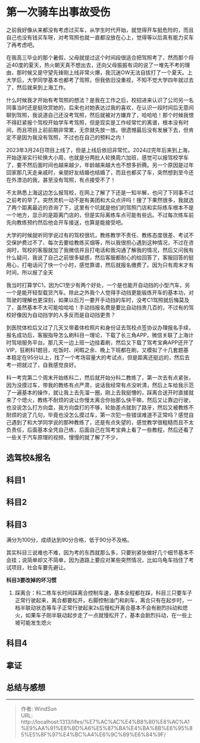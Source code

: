 # 第一次骑车出事故受伤


之前我好像从来都没有考虑过买车，从学生时代开始，就觉得开车挺危险的，而且自己也没有钱买车呀，对考驾照也就一直都没放在心上，觉得等以后真有能力买车了再考虑吧。

在我高三毕业的那个暑假，父母就提过这个时间段很适合把驾照考了，然而那个将近40度的夏天，热火朝天真不想出去，还向父母振振有词的说了一堆先不考的理由，那时候又是守望先锋刚上线非常火爆，我沉迷OW无法自拔打了一个夏天。上大学后，大学同学基本也都考了驾照，但我依旧没重视，不知不觉大学四年就过去了，然后就来到上海工作。

什么时候我才开始有考驾照的想法？是我在工作之后，校招进来认识了公司另一名同事当时还是挺欣赏她的，后来也对她表达过我的喜欢，在认识一段时间后无意间聊到驾照，我说道自己还没考驾照，然后就被对方嫌弃了，哈哈哈！那个时候我恨不得赶紧报个驾校开始学车考驾照，但是现实是工作经常忙的离谱，根本没有时间，而且项目上前前期非常累，无奈就先放一放。很遗憾最后没有发展下去，但肯定不是因为我没有驾照，不过也在自己的预料之内！

2023年3月24日项目上线了，但是上线后依旧非常忙。2024过完年后来到上海，开始逐渐实行轮换大小周，也就是分两批人轮换周六加班，感觉可以报驾校学车了，要不然后面时间也越来越少，年龄越来越大也不想多折腾。另一个原因是过年回家那几天走亲戚时，亲朋好友结婚也结婚了，而且也都买了车，突然想到至今还在外漂泊的我，甚至没有驾照，有点接受不了！

不太熟悉上海这边怎么报驾校，在网上了解了下还是一知半解，也问了下同事不过之前考的早了。突然灵机一动不是有美团和大众点评吗！搜了下果然很多，我就选了两个距离最近的咨询了下，这里有个坑就是他们的驾照门店和实际练车根本不是一个地方，显示的是距离门店的，但是实际离练车点可能有些远。不过每次练车前先向教练预约然后他会开车接送，也算是能接受吧。

大学的时候就听同学说过有的驾校很坑，教练教学不责任、教练态度很差、考试不交保护费过不了、每次去要给教练买烟等，所以我很担心遇到这种情况，不过在咨询时，驾校的客服就加了我微信并且打电话和我沟通了解我的情况，然后又问我有什么疑问，我说了自己之前很多疑惑，然后客服都耐心的给回答了，客服回答的挺用心，打电话问了快一个小时，感觉靠谱，然后就报名缴费了。因为只有周末才有时间，所以报了全天

我当时打算学C1，因为C1至少有两个好处，一个是也能开自动挡的小型汽车，另一个是能开轻型载货汽车。除此之外我个人觉得手动挡更能锻炼开车的基本功，对驾驶的理解也更深刻，如果以后万一要开手动挡的车时，没考C1驾照就后悔莫及了，虽然基本不太可能哈哈哈！手动挡报名费是要比自动挡贵几百的，不过有的驾校好像因为自动挡学的人多反而是自动挡更贵？

到医院体检后又过了几天又带着体检照片和身份证去驾校点签协议办理报名手续，报名成功后，客服指导怎么刷科目一理论，下载了长三角APP，微信关联了上海计时驾培服务平台。那几天一边上班一边挂着刷，然后又下载了驾考宝典APP还开了VIP，狂刷科1题目，吃饭时、闲暇之余、晚上下班都在刷，又模拟了十几套题基本稳定在95分以上，找了一个考场容量大的考试点，但是距离还挺远的，然后去考一把就过了，自我感觉良好。

科一考完第二个周末开始练科二，然后就开始分科二教练了，第一次去有点紧张，因为没摸过车，带我的教练有点严肃，说话我经常有点没听清，然后上车给我示范了一遍基本的操作，就让我上去先溜一圈，刚上去我挺懵的，踩离合送开时直接就来了个熄火，教练不耐烦的说让你慢太离合你抬那么快干嘛，然后又让靠边行驶，也没说怎么打方向盘，我方向盘打的不够，轮胎差点就到了路牙，然后又被教练不耐烦的说了几句，毕竟也没怎么摸过车，第一次犯一些错误难道不正常吗？感觉自己遇到了和大学同学说的那种教练了，还是有点失望的，感觉教学很粗糙而且不太负责任，后面基本全凭自己练，后面自己在驾考宝典上看了一些教程，然后还看了一些关于汽车原理的视频，慢慢的就了解了不少，

## 选驾校&amp;报名

## 科目1

## 科目2

## 科目3

满分为100分，成绩达到90分合格，低于90分不及格。

其实科目三说难也不难，因为考的东西就那么多，只要别紧张做好几个细节基本不会挂；说简单却又不简单，因为道路上要应对某些突然情况，比如乌龟车挡住了考试项目，社会车要先避让。

**科目3要改掉的坏习惯**

1. 踩离合：科二练车长时间踩离合控制车速，基本全程都在踩，科目三只要车子正常行驶起来，离合都要松开，右脚控制油门和刹车，离合只有在起步时，一档半联动状态等车子正常行驶起来2s后慢松开离合基本不会有剧烈抖动和熄火，如果车子刚半联动起步走了一点就慢松开了，基本会剧烈抖动，在一些上坡可能发生熄火



## 科目4

## 拿证

## 总结与感想





---

> 作者: WindSun  
> URL: http://localhost:1313/lifes/%E7%AC%AC%E4%B8%80%E6%AC%A1%E9%AA%91%E8%BD%A6%E5%87%BA%E4%BA%8B%E6%95%85%E5%8F%97%E4%BC%A4%E6%9C%89%E6%84%9F/  

